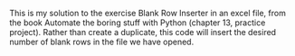 This is my solution to the exercise Blank Row Inserter in an excel file, from the book Automate the boring stuff with Python (chapter 13, practice project).
Rather than create a duplicate, this code will insert the desired number of blank rows in the file we have opened.
